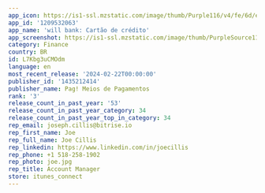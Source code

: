 ```yaml
---
app_icon: https://is1-ssl.mzstatic.com/image/thumb/Purple116/v4/fe/6d/ea/fe6deacc-e5c9-ca27-dd0f-9a63d8603ca0/AppIcon-1x_U007emarketing-0-7-0-85-220.png/1024x1024bb.png
app_id: '1209532063'
app_name: 'will bank: Cartão de crédito'
app_screenshot: https://is1-ssl.mzstatic.com/image/thumb/PurpleSource116/v4/67/bc/fe/67bcfe07-0fe5-9e26-343e-ac1fdb6d1f6b/55dba8b2-84dd-44ef-8837-0887a5f43850_aso_captura_de_tela_para_apple_store_1242x2688_iphone_6_U002c5_polegadas_02_01__U00281_U0029.png/1242x2688bb.png
category: Finance
country: BR
id: L7Kbg3uCMOdm
language: en
most_recent_release: '2024-02-22T00:00:00'
publisher_id: '1435212414'
publisher_name: Pag! Meios de Pagamentos
rank: '3'
release_count_in_past_year: '53'
release_count_in_past_year_category: 34
release_count_in_past_year_top_in_category: 34
rep_email: joseph.cillis@bitrise.io
rep_first_name: Joe
rep_full_name: Joe Cillis
rep_linkedin: https://www.linkedin.com/in/joecillis
rep_phone: +1 518-258-1902
rep_photo: joe.jpg
rep_title: Account Manager
store: itunes_connect
---
```

